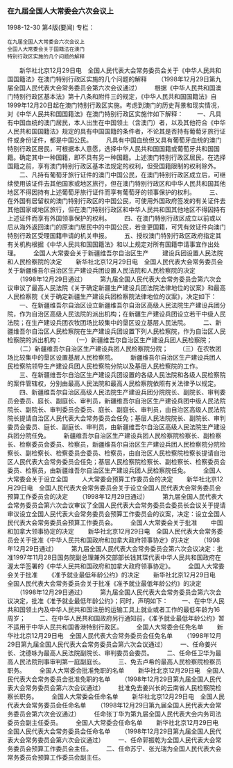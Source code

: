 ### 在九届全国人大常委会六次会议上

1998-12-30
第4版(要闻)
专栏：

    在九届全国人大常委会六次会议上
    全国人大常委会关于国籍法在澳门
    特别行政区实施的几个问题的解释
　　新华社北京12月29日电　全国人民代表大会常务委员会关于《中华人民共和国国籍法》在澳门特别行政区实施的几个问题的解释
　　（1998年12月29日第九届全国人民代表大会常务委员会第六次会议通过）
　　根据《中华人民共和国澳门特别行政区基本法》第十八条和附件三的规定，《中华人民共和国国籍法》自1999年12月20日起在澳门特别行政区实施。考虑到澳门的历史背景和现实情况，对《中华人民共和国国籍法》在澳门特别行政区实施作如下解释：
　　一、凡具有中国血统的澳门居民，本人出生在中国领土（含澳门）者，以及其他符合《中华人民共和国国籍法》规定的具有中国国籍的条件者，不论其是否持有葡萄牙旅行证件或身份证件，都是中国公民。
　　凡具有中国血统但又具有葡萄牙血统的澳门特别行政区居民，可根据本人意愿，选择中华人民共和国国籍或葡萄牙共和国国籍。确定其中一种国籍，即不具有另一种国籍。上述澳门特别行政区居民，在选择国籍之前，享有澳门特别行政区基本法规定的权利，但受国籍限制的权利除外。
　　二、凡持有葡萄牙旅行证件的澳门中国公民，在澳门特别行政区成立后，可继续使用该证件去其他国家或地区旅行，但在澳门特别行政区和中华人民共和国其他地区不得因持有上述葡萄牙旅行证件而享有葡萄牙的领事保护的权利。
　　三、在外国有居留权的澳门特别行政区的中国公民，可使用外国政府签发的有关证件去其他国家或地区旅行，但在澳门特别行政区和中华人民共和国其他地区不得因持有上述证件而享有外国领事保护的权利。
　　四、在澳门特别行政区成立以前或以后从海外返回澳门的原澳门居民中的中国公民，若变更国籍，可凭有效证件向澳门特别行政区受理国籍申请的机关申报。
　　五、授权澳门特别行政区政府指定其有关机构根据《中华人民共和国国籍法》和以上规定对所有国籍申请事宜作出处理。
　　全国人大常委会关于新疆维吾尔自治区生产
　　建设兵团设置人民法院和人民检察院的决定
　　新华社北京12月29日电　全国人民代表大会常务委员会关于新疆维吾尔自治区生产建设兵团设置人民法院和人民检察院的决定
　　（1998年12月29日通过）
　　第九届全国人民代表大会常务委员会第六次会议审议了最高人民法院《关于确定新疆生产建设兵团法院法律地位的议案》和最高人民检察院《关于确定新疆生产建设兵团检察院法律地位的议案》，决定如下：
　　一、在新疆维吾尔自治区设立新疆维吾尔自治区高级人民法院生产建设兵团分院，作为自治区高级人民法院的派出机构；在新疆生产建设兵团设立若干中级人民法院；在生产建设兵团农牧团场比较集中的垦区设立基层人民法院。
　　二、新疆维吾尔自治区人民检察院在生产建设兵团设置下列人民检察院，作为自治区人民检察院的派出机构：
　　（一）新疆维吾尔自治区生产建设兵团人民检察院；
　　（二）新疆维吾尔自治区生产建设兵团人民检察院分院；
　　（三）在农牧团场比较集中的垦区设置基层人民检察院。
　　新疆维吾尔自治区生产建设兵团人民检察院领导生产建设兵团人民检察院分院以及基层人民检察院的工作。
　　三、在新疆维吾尔自治区生产建设兵团设置的各级人民法院和各级人民检察院的案件管辖权，分别由最高人民法院和最高人民检察院依照有关法律予以规定。
　　四、新疆维吾尔自治区高级人民法院生产建设兵团分院院长、副院长、审判委员会委员、庭长、副庭长、审判员，新疆维吾尔自治区生产建设兵团中级人民法院院长、副院长、审判委员会委员、庭长、副庭长、审判员，由自治区高级人民法院院长提请自治区人民代表大会常务委员会任免；基层人民法院院长、副院长、审判委员会委员、庭长、副庭长、审判员，由新疆维吾尔自治区高级人民法院生产建设兵团分院任免。
　　新疆维吾尔自治区生产建设兵团人民检察院检察长、副检察长、检察委员会委员、检察员，新疆维吾尔自治区生产建设兵团人民检察院分院检察长、副检察长、检察委员会委员、检察员，由自治区人民检察院检察长提请自治区人民代表大会常务委员会任免；基层人民检察院检察长、副检察长、检察委员会委员、检察员，由新疆维吾尔自治区生产建设兵团人民检察院任免。
　　全国人大常委会关于设立全国
　　人大常委会预算工作委员会的决定
　　新华社北京12月29日电　全国人民代表大会常务委员会关于设立全国人民代表大会常务委员会预算工作委员会的决定
　　（1998年12月29日通过）
　　第九届全国人民代表大会常务委员会第六次会议审议了全国人民代表大会常务委员会委员长会议关于提请审议设立全国人民代表大会常务委员会预算工作委员会的议案，决定：设立全国人民代表大会常务委员会预算工作委员会。
　　全国人大常委会关于批准
　　中国和加拿大领事协定的决定
　　新华社北京12月29日电　全国人民代表大会常务委员会关于批准《中华人民共和国政府和加拿大政府领事协定》的决定
　　（1998年12月29日通过）
　　第九届全国人民代表大会常务委员会第六次会议决定：批准1997年11月28日国务院副总理兼外交部部长钱其琛代表中华人民共和国政府在渥太华签署的《中华人民共和国政府和加拿大政府领事协定》。
　　全国人大常委会关于批准
　　《准予就业最低年龄公约》的决定
　　新华社北京12月29日电　全国人民代表大会常务委员会关于批准《准予就业最低年龄公约》的决定
　　（1998年12月29日通过）
　　第九届全国人民代表大会常务委员会第六次会议决定，批准《准予就业最低年龄公约》；同时，声明如下：
　　一、在中华人民共和国领土内及中华人民共和国注册的运输工具上就业或者工作的最低年龄为16周岁；
　　二、在中华人民共和国政府另行通知前，《准予就业最低年龄公约》暂不适用于中华人民共和国香港特别行政区。
　　全国人大常委会任免名单
　　新华社北京12月29日电　全国人民代表大会常务委员会任免名单
　　（1998年12月29日第九届全国人民代表大会常务委员会第六次会议通过）
　　一、任命姜兴长、沈德咏为最高人民法院副院长、审判委员会委员。
　　二、任命任卫华为最高人民法院刑事审判第一庭副庭长。
　　三、免去卢希的最高人民检察院检察员职务。
　　全国人大常委会批准免职的名单
　　新华社北京12月29日电　全国人民代表大会常务委员会批准免职的名单
　　（1998年12月29日第九届全国人民代表大会常务委员会第六次会议通过）
　　批准免去姜兴长的云南省人民检察院检察长职务。
　　全国人大常委会任命名单
　　新华社北京12月29日电　全国人民代表大会常务委员会任命名单
　　（1998年12月29日第九届全国人民代表大会常务委员会第六次会议通过）
　　任命张丁华为第九届全国人民代表大会内务司法委员会副主任委员。
　　全国人大常委会任命名单
　　新华社北京12月29日电　全国人民代表大会常务委员会任命名单
　　（1998年12月29日第九届全国人民代表大会常务委员会第六次会议通过）
　　一、任命郭振乾为全国人民代表大会常务委员会预算工作委员会主任。
　　二、任命苏宁、张光瑞为全国人民代表大会常务委员会预算工作委员会副主任。
